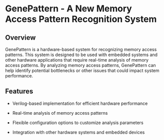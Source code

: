 # GenePattern - A New Memory Access Pattern Recognition System

## Overview

GenePattern is a hardware-based system for recognizing memory access patterns. This system is designed to be used with embedded systems and other hardware applications that require real-time analysis of memory access patterns. By analyzing memory access patterns, GenePattern can help identify potential bottlenecks or other issues that could impact system performance.

## Features

- Verilog-based implementation for efficient hardware performance 

- Real-time analysis of memory access patterns 

- Flexible configuration options to customize analysis parameters 

- Integration with other hardware systems and embedded devices 


